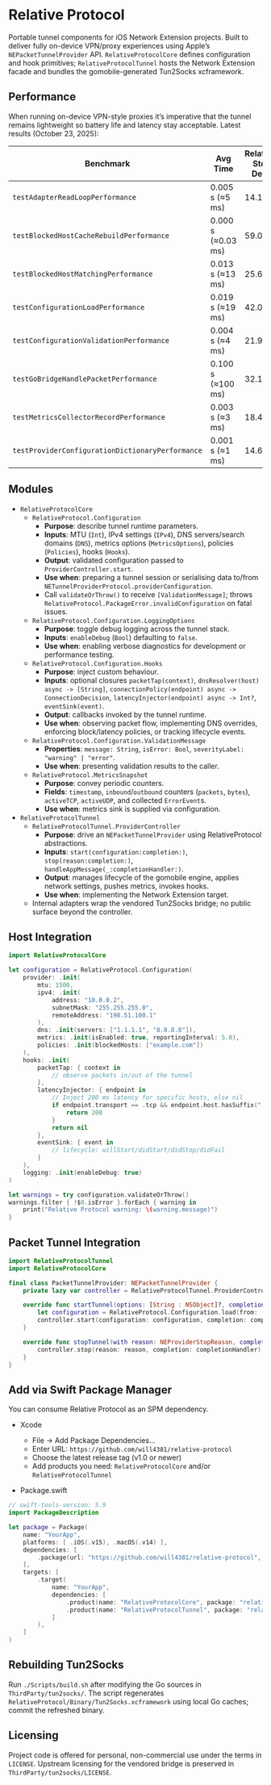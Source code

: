 # Relative Protocol

Portable tunnel components for iOS Network Extension projects. Built to deliver fully on-device VPN/proxy experiences using Apple’s `NEPacketTunnelProvider` API. `RelativeProtocolCore` defines configuration and hook primitives; `RelativeProtocolTunnel` hosts the Network Extension facade and bundles the gomobile-generated Tun2Socks xcframework.

## Performance

When running on-device VPN-style proxies it’s imperative that the tunnel remains lightweight so battery life and latency stay acceptable. Latest results (October 23, 2025):

| Benchmark | Avg Time | Relative Std. Dev. | Notes |
|-----------|----------|--------------------|-------|
| `testAdapterReadLoopPerformance` | 0.005 s (≈5 ms) | 14.1% | NoOp engine; 200 iterations of 1×128B packet reads. |
| `testBlockedHostCacheRebuildPerformance` | 0.000 s (≈0.03 ms) | 59.0% | Append 64 hosts to a 320-host baseline; incremental cache update. |
| `testBlockedHostMatchingPerformance` | 0.013 s (≈13 ms) | 25.6% | 10k hostname checks against a 256-entry block list (warm cache). |
| `testConfigurationLoadPerformance` | 0.019 s (≈19 ms) | 42.0% | 1k loads from `providerConfigurationDictionary()` (JSON round-trip). |
| `testConfigurationValidationPerformance` | 0.004 s (≈4 ms) | 21.9% | Re-validate full configuration repeatedly. |
| `testGoBridgeHandlePacketPerformance` | 0.100 s (≈100 ms) | 32.1% | Swift→Go path using Tun2Socks; 100 iterations of 64×128B packet bursts. |
| `testMetricsCollectorRecordPerformance` | 0.003 s (≈3 ms) | 18.4% | ~10k `record` calls under unfair lock (in/out). |
| `testProviderConfigurationDictionaryPerformance` | 0.001 s (≈1 ms) | 14.6% | 1k serialisations to `providerConfigurationDictionary()` (warm cache). |

## Modules

- `RelativeProtocolCore`
  - `RelativeProtocol.Configuration`
    - **Purpose**: describe tunnel runtime parameters.
    - **Inputs**: MTU (`Int`), IPv4 settings (`IPv4`), DNS servers/search domains (`DNS`), metrics options (`MetricsOptions`), policies (`Policies`), hooks (`Hooks`).
    - **Output**: validated configuration passed to `ProviderController.start`.
    - **Use when**: preparing a tunnel session or serialising data to/from `NETunnelProviderProtocol.providerConfiguration`.
    - Call `validateOrThrow()` to receive `[ValidationMessage]`; throws `RelativeProtocol.PackageError.invalidConfiguration` on fatal issues.
  - `RelativeProtocol.Configuration.LoggingOptions`
    - **Purpose**: toggle debug logging across the tunnel stack.
    - **Inputs**: `enableDebug` (`Bool`) defaulting to `false`.
    - **Use when**: enabling verbose diagnostics for development or performance testing.
  - `RelativeProtocol.Configuration.Hooks`
    - **Purpose**: inject custom behaviour.
    - **Inputs**: optional closures `packetTap(context)`, `dnsResolver(host) async -> [String]`, `connectionPolicy(endpoint) async -> ConnectionDecision`, `latencyInjector(endpoint) async -> Int?`, `eventSink(event)`.
    - **Output**: callbacks invoked by the tunnel runtime.
    - **Use when**: observing packet flow, implementing DNS overrides, enforcing block/latency policies, or tracking lifecycle events.
  - `RelativeProtocol.Configuration.ValidationMessage`
    - **Properties**: `message: String`, `isError: Bool`, `severityLabel: "warning" | "error"`.
    - **Use when**: presenting validation results to the caller.
  - `RelativeProtocol.MetricsSnapshot`
    - **Purpose**: convey periodic counters.
    - **Fields**: `timestamp`, `inbound`/`outbound` counters (`packets`, `bytes`), `activeTCP`, `activeUDP`, and collected `ErrorEvent`s.
    - **Use when**: metrics sink is supplied via configuration.
- `RelativeProtocolTunnel`
  - `RelativeProtocolTunnel.ProviderController`
    - **Purpose**: drive an `NEPacketTunnelProvider` using RelativeProtocol abstractions.
    - **Inputs**: `start(configuration:completion:)`, `stop(reason:completion:)`, `handleAppMessage(_:completionHandler:)`.
    - **Output**: manages lifecycle of the gomobile engine, applies network settings, pushes metrics, invokes hooks.
    - **Use when**: implementing the Network Extension target.
  - Internal adapters wrap the vendored Tun2Socks bridge; no public surface beyond the controller.

## Host Integration

```swift
import RelativeProtocolCore

let configuration = RelativeProtocol.Configuration(
    provider: .init(
        mtu: 1500,
        ipv4: .init(
            address: "10.0.0.2",
            subnetMask: "255.255.255.0",
            remoteAddress: "198.51.100.1"
        ),
        dns: .init(servers: ["1.1.1.1", "8.8.8.8"]),
        metrics: .init(isEnabled: true, reportingInterval: 5.0),
        policies: .init(blockedHosts: ["example.com"])
    ),
    hooks: .init(
        packetTap: { context in
            // observe packets in/out of the tunnel
        },
        latencyInjector: { endpoint in
            // Inject 200 ms latency for specific hosts, else nil
            if endpoint.transport == .tcp && endpoint.host.hasSuffix(".slow.example") {
                return 200
            }
            return nil
        },
        eventSink: { event in
            // lifecycle: willStart/didStart/didStop/didFail
        }
    ),
    logging: .init(enableDebug: true)
)

let warnings = try configuration.validateOrThrow()
warnings.filter { !$0.isError }.forEach { warning in
    print("Relative Protocol warning: \(warning.message)")
}
```

## Packet Tunnel Integration

```swift
import RelativeProtocolTunnel
import RelativeProtocolCore

final class PacketTunnelProvider: NEPacketTunnelProvider {
    private lazy var controller = RelativeProtocolTunnel.ProviderController(provider: self)

    override func startTunnel(options: [String : NSObject]?, completionHandler: @escaping (Error?) -> Void) {
        let configuration = RelativeProtocol.Configuration.load(from: (protocolConfiguration as? NETunnelProviderProtocol)?.providerConfiguration)
        controller.start(configuration: configuration, completion: completionHandler)
    }

    override func stopTunnel(with reason: NEProviderStopReason, completionHandler: @escaping () -> Void) {
        controller.stop(reason: reason, completion: completionHandler)
    }
}
```



## Add via Swift Package Manager

You can consume Relative Protocol as an SPM dependency.

- Xcode
  - File → Add Package Dependencies…
  - Enter URL: `https://github.com/will4381/relative-protocol`
  - Choose the latest release tag (v1.0 or newer)
  - Add products you need: `RelativeProtocolCore` and/or `RelativeProtocolTunnel`

- Package.swift

```swift
// swift-tools-version: 5.9
import PackageDescription

let package = Package(
    name: "YourApp",
    platforms: [ .iOS(.v15), .macOS(.v14) ],
    dependencies: [
        .package(url: "https://github.com/will4381/relative-protocol", from: "1.0.0"),
    ],
    targets: [
        .target(
            name: "YourApp",
            dependencies: [
                .product(name: "RelativeProtocolCore", package: "relative-protocol"),
                .product(name: "RelativeProtocolTunnel", package: "relative-protocol"),
            ]
        ),
    ]
)
```

## Rebuilding Tun2Socks

Run `./Scripts/build.sh` after modifying the Go sources in `ThirdParty/tun2socks/`. The script regenerates `RelativeProtocol/Binary/Tun2Socks.xcframework` using local Go caches; commit the refreshed binary.

## Licensing

Project code is offered for personal, non-commercial use under the terms in `LICENSE`.
Upstream licensing for the vendored bridge is preserved in `ThirdParty/tun2socks/LICENSE`.
